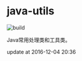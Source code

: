 # java-utils

![build](https://travis-ci.com/chengjf/java-utils.svg?token=v4adhQ4z6YRtPGbpiZzq&branch=master)


Java常用处理类和工具类。

update at 2016-12-04 20:36
